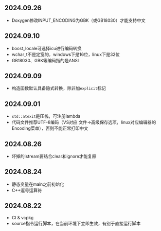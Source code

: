 ## 2024.09.26
- Doxygen修改INPUT_ENCODING为GBK（或GB18030）才能支持中文

## 2024.09.10
- boost_locale可选择icu进行编码转换
- wchar_t不是定宽的，windows下是16位，linux下是32位
- GB18030、GBK等编码指的是ANSI

## 2024.09.09
- 构造函数默认具备隐式转换，除非加`explicit`标记

## 2024.09.01
- `std::atexit`是压栈，可注册lambda
- 代码文件推荐UTF-8编码（VS对应 文件->高级保存选项，linux对应编辑器的Encoding菜单），否则不能正常打印中文

## 2024.08.26
- 坏掉的istream要结合clear和ignore才能复原

## 2024.08.24
- 静态变量在main之前初始化
- C++逗号运算符

## 2024.08.22
- CI & vcpkg
- source指令运行脚本，在当前环境下立即生效，有别于直接运行脚本
